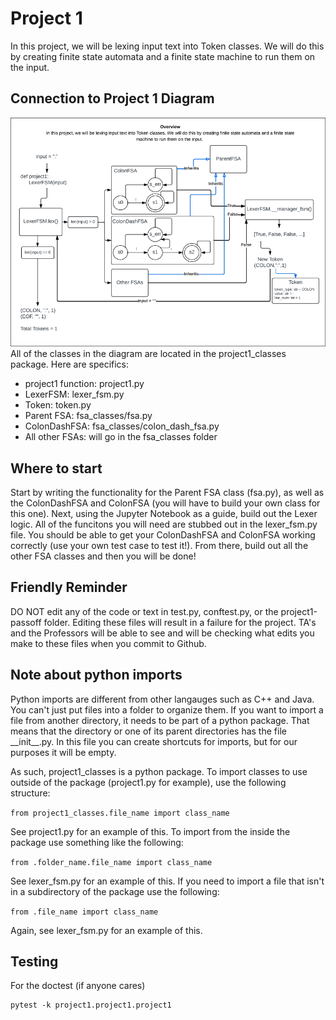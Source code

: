# Project 1
In this project, we will be lexing input text into Token classes. We will do this by creating finite state automata and a finite state
machine to run them on the input.

## Connection to Project 1 Diagram
![image](project1_diagram.png)
All of the classes in the diagram are located in the project1_classes package. Here are specifics:
- project1 function: project1.py
- LexerFSM: lexer_fsm.py
- Token: token.py
- Parent FSA: fsa_classes/fsa.py
- ColonDashFSA: fsa_classes/colon_dash_fsa.py
- All other FSAs: will go in the fsa_classes folder

## Where to start
Start by writing the functionality for the Parent FSA class (fsa.py), as well as the ColonDashFSA and ColonFSA (you will have to build your own class for this one). Next, using the Jupyter Notebook as a guide, build out the Lexer logic. All of the funcitons you will need are stubbed out in the lexer_fsm.py file. You should be able to get your ColonDashFSA and ColonFSA working correctly (use your own test case to test it!). From there, build out all the other FSA classes and then you will be done!

## Friendly Reminder
DO NOT edit any of the code or text in test.py, conftest.py, or the project1-passoff folder. Editing these files will result in a failure for the project. TA's and the Professors will be able to see and will be checking what edits you make to these files when you commit to Github.

## Note about python imports
Python imports are different from other langauges such as C++ and Java. You can't just put files into a folder to organize them. If you want to import a file from another directory, it needs to be part of a python package. That means that the directory or one of its parent directories has the file \_\_init__.py. In this file you can create shortcuts for imports, but for our purposes it will be empty.

As such, project1_classes is a python package. To import classes to use outside of the package (project1.py for example), use the following structure:

`from project1_classes.file_name import class_name`

See project1.py for an example of this. To import from the inside the package use something like the following:

`from .folder_name.file_name import class_name`

See lexer_fsm.py for an example of this. If you need to import a file that isn't in a subdirectory of the package use the following:

`from .file_name import class_name`

Again, see lexer_fsm.py for an example of this.

## Testing

For the doctest (if anyone cares)
```
pytest -k project1.project1.project1
```
